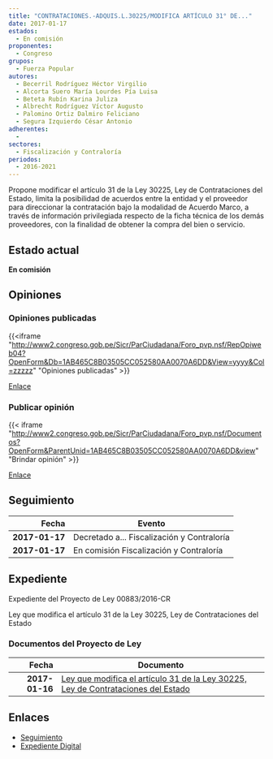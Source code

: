 ```yaml
---
title: "CONTRATACIONES.-ADQUIS.L.30225/MODIFICA ARTÍCULO 31° DE..."
date: 2017-01-17
estados: 
  - En comisión
proponentes: 
  - Congreso
grupos: 
  - Fuerza Popular
autores: 
  - Becerril Rodríguez Héctor Virgilio
  - Alcorta Suero María Lourdes Pía Luisa
  - Beteta Rubín Karina Juliza
  - Albrecht Rodríguez Víctor Augusto
  - Palomino Ortiz Dalmiro Feliciano
  - Segura Izquierdo César Antonio
adherentes: 
  - 
sectores: 
  - Fiscalización y Contraloría
periodos: 
  - 2016-2021
---
```


Propone modificar el artículo 31 de la Ley 30225, Ley de Contrataciones del Estado, limita la posibilidad de acuerdos entre la entidad y el proveedor para direccionar la contratación bajo la modalidad de Acuerdo Marco, a través de información privilegiada respecto de la ficha técnica de los demás proveedores, con la finalidad de obtener la compra del bien o servicio.


## Estado actual

**En comisión**

## Opiniones

### Opiniones publicadas

{{<iframe "http://www2.congreso.gob.pe/Sicr/ParCiudadana/Foro_pvp.nsf/RepOpiweb04?OpenForm&Db=1AB465C8B03505CC052580AA0070A6DD&View=yyyy&Col=zzzzz" "Opiniones publicadas" >}}

[Enlace](http://www2.congreso.gob.pe/Sicr/ParCiudadana/Foro_pvp.nsf/RepOpiweb04?OpenForm&Db=1AB465C8B03505CC052580AA0070A6DD&View=yyyy&Col=zzzzz)
### Publicar opinión

{{< iframe "http://www2.congreso.gob.pe/Sicr/ParCiudadana/Foro_pvp.nsf/Documentos?OpenForm&ParentUnid=1AB465C8B03505CC052580AA0070A6DD&view" "Brindar opinión" >}}

[Enlace](http://www2.congreso.gob.pe/Sicr/ParCiudadana/Foro_pvp.nsf/Documentos?OpenForm&ParentUnid=1AB465C8B03505CC052580AA0070A6DD&view)

## Seguimiento

| Fecha | Evento |
|------:|--------|
| **2017-01-17** | Decretado a... Fiscalización y Contraloría|
| **2017-01-17** | En comisión Fiscalización y Contraloría|


## Expediente

Expediente del Proyecto de Ley 00883/2016-CR

Ley que modifica el artículo 31 de la Ley 30225, Ley de Contrataciones del Estado


### Documentos del Proyecto de Ley

| Fecha | Documento |
|------:|--------|
| **2017-01-16** | [Ley que modifica el artículo 31 de la Ley 30225, Ley de Contrataciones del Estado](http://www.leyes.congreso.gob.pe/Documentos/2016_2021/Proyectos_de_Ley_y_de_Resoluciones_Legislativas/PL0088320170116.pdf) |

## Enlaces 

- [Seguimiento](http://www2.congreso.gob.pe/Sicr/TraDocEstProc/CLProLey2016.nsf/f7fff46988ca05b1052578e100829cc7/c977e6bec7867194052580aa00603df4?OpenDocument)
- [Expediente Digital](http://www2.congreso.gob.pehttp://www2.congreso.gob.pe/Sicr/TraDocEstProc/CLProLey2016.nsf/f7fff46988ca05b1052578e100829cc7/c977e6bec7867194052580aa00603df4?OpenDocument&Click=05257FB7005EB655.eb71d0cf91d8294e05256cdf006b5706/$Body/0.1C6C)
